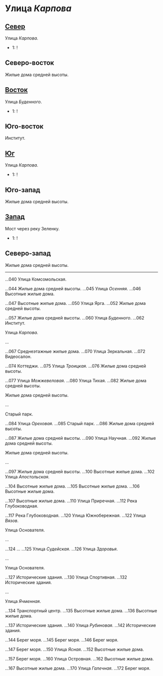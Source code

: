 # Улица *Карпова*

## [Север](./540050.md)

Улица *Карпова*.

* 1:    !

## Северо-восток

Жилые дома средней высоты.

## [Восток](./560060.md)

Улица *Буденного*.

* 1:    !

## Юго-восток

Институт.

## [Юг](./540065.md)

Улица *Карпова*.

* 1:    !

## Юго-запад

Жилые дома средней высоты.

## [Запад](./530060.md)

Мост через реку Зеленку.

* 1:    !

## Северо-запад

Жилые дома средней высоты.

----

...040  Улица Комсомольская.

...044  Жилые дома средней высоты.
...045  Улица *Осенняя*.
...046  Высотные жилые дома.

...047  Высотные жилые дома.
...050  Улица Ярга.
...052  Жилые дома средней высоты.

...057  Жилые дома средней высоты.
...060  Улица *Буденного*.
...062  Институт.

Улица *Карпова*.

...


...067  Среднеэтажные жилые дома.
...070  Улица Зеркальная.
...072  Видеосалон.

...074  Коттеджи.
...075  Улица *Троицкая*.
...076  Жилые дома средней высоты.

...077  Улица *Можжевеловая*.
...080  Улица Тихая.
...082  Жилые дома средней высоты.

Жилые дома средней высоты.

...

Старый парк.

...084  Улица *Ореховая*.
...085  Старый парк.
...086  Жилые дома средней высоты.

...087  Жилые дома средней высоты.
...090  Улица Научная.
...092  Жилые дома средней высоты.

Жилые дома средней высоты.

...

...097  Жилые дома средней высоты.
...100  Высотные жилые дома.
...102  Улица *Апостольская*.

...104  Высотные жилые дома.
...105  Высотные жилые дома.
...106  Высотные жилые дома.

...107  Высотные жилые дома.
...110  Улица Приречная.
...112  Река Глубоководная.

...117  Река Глубоководная.
...120  Улица Южнобережная.
...122  Улица *Вязов*.

Улица Основателя.

...

...124  ...
...125  Улица *Судейская*.
...126  Улица *Здоровья*.

...

Улица Основателя.

...127  Исторические здания.
...130  Улица Спортивная.
...132  Исторические здания.

...

Улица *Ячменная*.

...134  Транспортный центр.
...135  Высотные жилые дома.
...136  Высотные жилые дома.

...137  Исторические здания.
...140  Улица *Рубиновая*.
...142  Исторические здания.

...144  Берег моря.
...145  Берег моря.
...146  Берег моря.

...147  Берег моря.
...150  Улица *Ясная*.
...152  Высотные жилые дома.

...157  Берег моря.
...160  Улица Островная.
...162  Высотные жилые дома.

...167  Высотные жилые дома.
...170  Улица *Галечная*.
...172  Берег моря.

